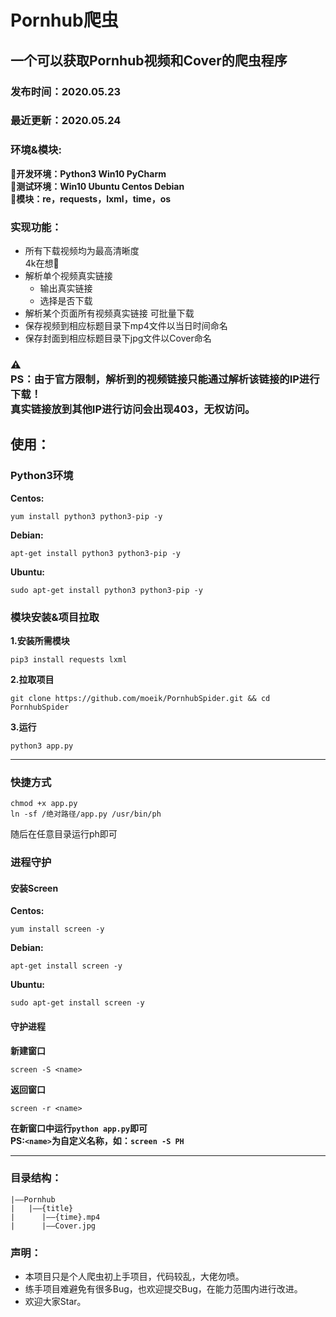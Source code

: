 # Pornhub爬虫

## 一个可以获取Pornhub视频和Cover的爬虫程序
### 发布时间：2020.05.23 
### 最近更新：2020.05.24

### 环境&模块:
**:cake:开发环境：Python3 Win10 PyCharm**
</br>
**:lollipop:测试环境：Win10  Ubuntu  Centos  Debian**
</br>
**:fish_cake:模块：re，requests，lxml，time，os**

### 实现功能：
- 所有下载视频均为最高清晰度</br>4k在想:peach:
- 解析单个视频真实链接
	- 输出真实链接
	- 选择是否下载
- 解析某个页面所有视频真实链接 可批量下载
- 保存视频到相应标题目录下mp4文件以当日时间命名
- 保存封面到相应标题目录下jpg文件以Cover命名
### :warning:<br>**PS**：由于官方限制，解析到的视频链接只能通过解析该链接的IP进行下载！<br>真实链接放到其他IP进行访问会出现403，无权访问。


## 使用：

### Python3环境
**Centos:**
```shell
yum install python3 python3-pip -y
```
**Debian:**
```shell
apt-get install python3 python3-pip -y
```
**Ubuntu:**
```shell
sudo apt-get install python3 python3-pip -y
```

### 模块安装&项目拉取

**1.安装所需模块**
```shell
pip3 install requests lxml
```

**2.拉取项目**
```shell
git clone https://github.com/moeik/PornhubSpider.git && cd PornhubSpider
```

**3.运行**
```shell
python3 app.py
```
------------------
### 快捷方式
```shell
chmod +x app.py
ln -sf /绝对路径/app.py /usr/bin/ph
```
随后在任意目录运行ph即可
### 进程守护
#### 安装Screen
**Centos:**
```shell
yum install screen -y
```
**Debian:**
```shell
apt-get install screen -y
```
**Ubuntu:**
```shell
sudo apt-get install screen -y
```
#### 守护进程

**新建窗口**
```shell
screen -S <name>
```
**返回窗口**
```shell
screen -r <name>
```
**在新窗口中运行```python app.py```即可**
</br>
**PS:```<name>```为自定义名称，如：```screen -S PH```**


----------------

### 目录结构：
```
|——Pornhub
|   |——{title}
|      |——{time}.mp4
|      |——Cover.jpg
```

### 声明：
- 本项目只是个人爬虫初上手项目，代码较乱，大佬勿喷。
- 练手项目难避免有很多Bug，也欢迎提交Bug，在能力范围内进行改进。
- 欢迎大家Star。
